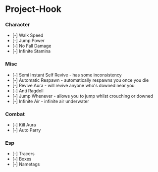 # Project-Hook
### Character
* [-] Walk Speed
* [-] Jump Power
* [-] No Fall Damage
* [-] Infinite Stamina

### Misc
* [-] Semi Instant Self Revive   -   has some inconsistency
* [-] Automatic Respawn          -   automatically respawns you once you die
* [-] Revive Aura                -   will revive anyone who's downed near you
* [-] Anti Ragdoll
* [-] Jump Whenever              -   allows you to jump whilst crouching or downed
* [-] Infinite Air               -   infinite air underwater

### Combat
* [-] Kill Aura
* [-] Auto Parry

### Esp
* [-] Tracers
* [-] Boxes
* [-] Nametags
